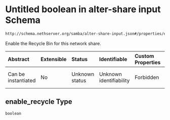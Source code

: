 # Untitled boolean in alter-share input Schema

```txt
http://schema.nethserver.org/samba/alter-share-input.json#/properties/enable_recycle
```

Enable the Recycle Bin for this network share.

| Abstract            | Extensible | Status         | Identifiable            | Custom Properties | Additional Properties | Access Restrictions | Defined In                                                                      |
| :------------------ | :--------- | :------------- | :---------------------- | :---------------- | :-------------------- | :------------------ | :------------------------------------------------------------------------------ |
| Can be instantiated | No         | Unknown status | Unknown identifiability | Forbidden         | Allowed               | none                | [alter-share-input.json\*](samba/alter-share-input.json "open original schema") |

## enable\_recycle Type

`boolean`
